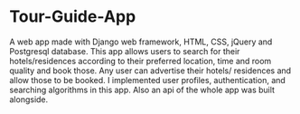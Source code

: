 # Tour-Guide-App


A web app made with Django web framework, HTML, CSS, jQuery and Postgresql database. This app allows users to search for their hotels/residences according to their preferred location, time and room quality and book those. Any user can advertise their hotels/ residences and allow those to be booked. I implemented user profiles, authentication, and searching algorithms in this app. Also an api of the whole app was built alongside.
 
